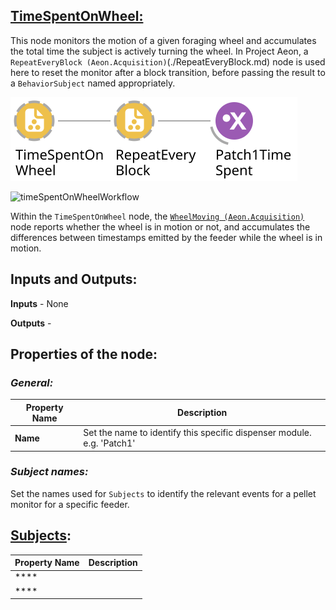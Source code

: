 ## <u>**TimeSpentOnWheel:**</u>

This node monitors the motion of a given foraging wheel and accumulates the total time the subject is actively turning the wheel. In Project Aeon, a `RepeatEveryBlock (Aeon.Acquisition)`(./RepeatEveryBlock.md) node is used here to reset the monitor after a block transition, before passing the result to a `BehaviorSubject` named appropriately.

<!--
:::workflow
![timeSpentOnWheel]($Workflows/timeSpentOnWheel.bonsai)
:::
-->

![timeSpentOnWheel](./Workflows/timeSpentOnWheel.svg) <!-- remove these and replace with bonsai workflow from PR https://github.com/SainsburyWellcomeCentre/aeon_docs/pull/80 -->

![timeSpentOnWheelWorkflow](./Workflows/timeSpentOnWheelWorkflow.svg)

Within the `TimeSpentOnWheel` node, the [`WheelMoving (Aeon.Acquisition)`](./WheelMoving.md) node reports whether the wheel is in motion or not, and accumulates the differences between timestamps emitted by the feeder while the wheel is in motion.

## Inputs and Outputs:

**Inputs** - None

**Outputs** - 

## **Properties of the node:**

### ***General:***

| Property Name | Description                                           |
|---------------|-------------------------------------------------------|
| **Name**      | Set the name to identify this specific dispenser module. e.g. 'Patch1' |

### ***Subject names:***
Set the names used for `Subjects` to identify the relevant events for a pellet monitor for a specific feeder.

## <u>Subjects</u>:

| Property Name         | Description                                              |
|----------------------|-----------------------------------------------------------|
| **** |  |
| ****   |  |